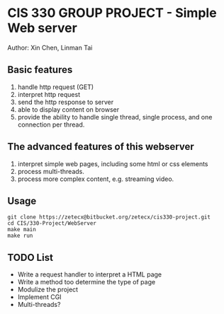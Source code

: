 # CIS 330 GROUP PROJECT - Simple Web server

Author: Xin Chen, Linman Tai

## Basic features

1. handle http request (GET)
2. interpret http request
3. send the http response to server
4. able to display content on browser
5. provide the ability to handle single thread, single process, and one connection per thread.

## The advanced features of this webserver

1. interpret simple web pages, including some html or css elements
2. process multi-threads.
3. process more complex content, e.g. streaming video.

## Usage

```shell
git clone https://zetecx@bitbucket.org/zetecx/cis330-project.git
cd CIS/330-Project/WebServer
make main
make run

```

## TODO List

* Write a request handler to interpret a HTML page
* Write a method too determine the type of page
* Modulize the project
* Implement CGI
* Multi-threads?